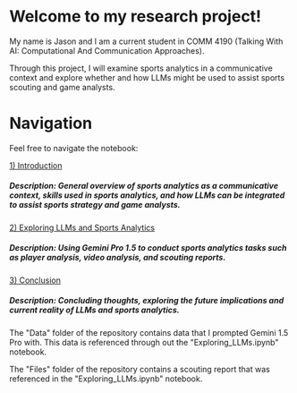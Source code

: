 # Welcome to my research project! 

My name is Jason and I am a current student in COMM 4190 (Talking With AI: Computational And Communication Approaches).

Through this project, I will examine sports analytics in a communicative context and explore whether and how LLMs might be used to assist sports scouting and game analysts. 

# Navigation
Feel free to navigate the notebook:

[1) Introduction](introduction.ipynb)
##### Description: General overview of sports analytics as a communicative context, skills used in sports analytics, and how LLMs can be integrated to assist sports strategy and game analysts. 

[2) Exploring LLMs and Sports Analytics](Exploring_LLMs.ipynb)
##### Description: Using Gemini Pro 1.5 to conduct sports analytics tasks such as player analysis, video analysis, and scouting reports.

[3) Conclusion](Conclusion.ipynb)
##### Description: Concluding thoughts, exploring the future implications and current reality of LLMs and sports analytics.

The "Data" folder of the repository contains data that I prompted Gemini 1.5 Pro with. This data is referenced through out the "Exploring_LLMs.ipynb" notebook.

The "Files" folder of the repository contains a scouting report that was referenced in the "Exploring_LLMs.ipynb" notebook.
